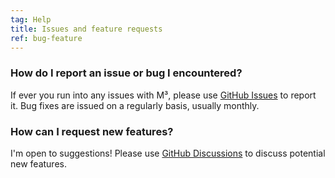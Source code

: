 ```yaml
---
tag: Help
title: Issues and feature requests
ref: bug-feature
---
```


### How do I report an issue or bug I encountered?

If ever you run into any issues with M³, please use [GitHub Issues]({{site.github}}/issues) to report it. Bug fixes are issued on a regularly basis, usually monthly.

### How can I request new features?

I'm open to suggestions! Please use [GitHub Discussions]({{site.github}}/discussions) to discuss potential new features.
